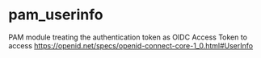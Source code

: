 # pam_userinfo
PAM module treating the authentication token as OIDC Access Token to access https://openid.net/specs/openid-connect-core-1_0.html#UserInfo

